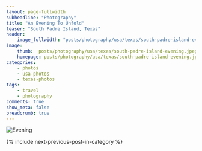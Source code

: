 ```yaml
---
layout: page-fullwidth
subheadline: "Photography"
title: "An Evening To Unfold"
teaser: "South Padre Island, Texas"
header:
    image_fullwidth: "posts/photography/usa/texas/south-padre-island-evening-header.png"
image:
    thumb:  posts/photography/usa/texas/south-padre-island-evening.jpeg
    homepage: posts/photography/usa/texas/south-padre-island-evening.jpeg
categories:
    - photos
    - usa-photos
    - texas-photos
tags:
    - travel
    - photography
comments: true
show_meta: false
breadcrumb: true
---
```


![Evening]({{site.urlimg}}posts\photography\usa\texas\south-padre-island-evening.jpeg)

{% include next-previous-post-in-category %}